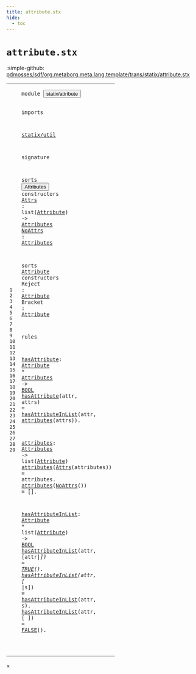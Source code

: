 ```yaml
---
title: attribute.stx
hide:
  - toc
---
```


# `attribute.stx`

:simple-github: [pdmosses/sdf/org.metaborg.meta.lang.template/trans/statix/attribute.stx]

[pdmosses/sdf/org.metaborg.meta.lang.template/trans/statix/attribute.stx]: https://github.com/pdmosses/sdf/blob/master/org.metaborg.meta.lang.template/trans/statix/attribute.stx "The source file on GitHub"

<div class="stx"><table class="highlighttable"><tbody><tr><td class="linenos"><div class="linenodiv"><pre><span></span>1
2
3
4
5
6
7
8
9
10
11
12
13
14
15
16
17
18
19
20
21
22
23
24
25
26
27
28
29
</pre></div></td>
<td class="code"><pre><code><span class="keyword">module</span> <button class="modal-open" id="statix/attribute_1_8" title="Multi-file references" data-urls="../main.stx/#statix/attribute_19_3 line 19; ../production.stx/#statix/attribute_6_3 line 6; ../section/syntax.stx/#statix/attribute_12_3 line 12; ../section/template.stx/#statix/attribute_11_3 line 11"><span class="token sort_Id">statix/attribute</span></button>

<span class="keyword">imports</span>

  <a href="../util.stx/#statix/util_1_8" id="statix/util_5_3" title="Defined at ../util.stx line 1"><span class="token sort_Id">statix/util</span></a>

<span class="keyword">signature</span>

  <span class="keyword">sorts</span> <span class="cons_SortDecl"><button class="modal-open" id="Attributes_9_9" title="Multi-file references" data-urls="#Attributes_10_34 line 10, 11, 19, 22; ../production.stx/#Attributes_11_33 line 11; ../section/syntax.stx/#Attributes_29_36 line 29, 36, 37; ../section/template.stx/#Attributes_19_57 line 19, 20, 99"><span class="token sort_Id">Attributes</span></button></span> <span class="keyword">constructors</span>
    <span class="cons_OpDecl"><a href="#Attrs_23_14" id="Attrs_10_5" title="Referenced at line 23"><span class="token sort_Id">Attrs</span></a>   <span class="operator">:</span> <span class="keyword">list</span><span class="operator">(</span><span class="cons_SimpleSort"><a href="#Attribute_13_9" id="Attribute_10_20" title="Defined at line 13"><span class="token sort_Id">Attribute</span></a></span><span class="operator">)</span> <span class="operator">-&gt;</span> <span class="cons_SimpleSort"><a href="#Attributes_9_9" id="Attributes_10_34" title="Defined at line 9"><span class="token sort_Id">Attributes</span></a></span></span>
    <span class="cons_OpDecl"><a href="#NoAttrs_24_14" id="NoAttrs_11_5" title="Referenced at line 24"><span class="token sort_Id">NoAttrs</span></a> <span class="operator">:</span>                    <span class="cons_SimpleSort"><a href="#Attributes_9_9" id="Attributes_11_34" title="Defined at line 9"><span class="token sort_Id">Attributes</span></a></span></span>

  <span class="keyword">sorts</span> <span class="cons_SortDecl"><a href="#Attribute_10_20" id="Attribute_13_9" title="Referenced at line 10, 14, 15, 19, 22, 26"><span class="token sort_Id">Attribute</span></a></span> <span class="keyword">constructors</span>
    <span class="cons_OpDecl"><span id="Reject_14_5" title="Not referenced"><span class="token sort_Id">Reject</span></span>  <span class="operator">:</span> <span class="cons_SimpleSort"><a href="#Attribute_13_9" id="Attribute_14_15" title="Defined at line 13"><span class="token sort_Id">Attribute</span></a></span></span>
    <span class="cons_OpDecl"><span id="Bracket_15_5" title="Not referenced"><span class="token sort_Id">Bracket</span></span> <span class="operator">:</span> <span class="cons_SimpleSort"><a href="#Attribute_13_9" id="Attribute_15_15" title="Defined at line 13"><span class="token sort_Id">Attribute</span></a></span></span>

<span class="keyword">rules</span>

  <a href="#hasAttribute_20_3" id="hasAttribute_19_3" title="Referenced at line 20"><span class="token sort_Id">hasAttribute</span></a><span class="operator">:</span> <span class="cons_SimpleSort"><a href="#Attribute_13_9" id="Attribute_19_17" title="Defined at line 13"><span class="token sort_Id">Attribute</span></a></span> <span class="operator">*</span> <span class="cons_SimpleSort"><a href="#Attributes_9_9" id="Attributes_19_29" title="Defined at line 9"><span class="token sort_Id">Attributes</span></a></span> <span class="operator">-&gt;</span> <span class="cons_SimpleSort"><a href="../util.stx/#BOOL_11_9" id="BOOL_19_43" title="Defined at ../util.stx line 11"><span class="token sort_Id">BOOL</span></a></span>
  <a href="#hasAttribute_19_3" id="hasAttribute_20_3" title="Defined at line 19"><span class="token sort_Id">hasAttribute</span></a><span class="operator">(</span><span class="cons_Var"><span id="attr_20_16" title="Not referenced"><span class="token sort_Id">attr</span></span></span><span class="operator">,</span> <span class="cons_Var">attrs</span><span class="operator">)</span> <span class="operator">=</span> <a href="#hasAttributeInList_26_3" id="hasAttributeInList_20_31" title="Defined at line 26"><span class="token sort_Id">hasAttributeInList</span></a><span class="operator">(</span><span class="cons_Var">attr</span><span class="operator">,</span> <a href="#attributes_22_3" id="attributes_20_56" title="Defined at line 22"><span class="token sort_Id">attributes</span></a><span class="operator">(</span><span class="cons_Var"><span id="attrs_20_67" title="Not referenced"><span class="token sort_Id">attrs</span></span></span><span class="operator">)).</span>

  <a href="#attributes_20_56" id="attributes_22_3" title="Referenced at line 20, 23, 24"><span class="token sort_Id">attributes</span></a><span class="operator">:</span> <span class="cons_SimpleSort"><a href="#Attributes_9_9" id="Attributes_22_15" title="Defined at line 9"><span class="token sort_Id">Attributes</span></a></span> <span class="operator">-&gt;</span> <span class="keyword">list</span><span class="operator">(</span><span class="cons_SimpleSort"><a href="#Attribute_13_9" id="Attribute_22_34" title="Defined at line 13"><span class="token sort_Id">Attribute</span></a></span><span class="operator">)</span>
  <a href="#attributes_22_3" id="attributes_23_3" title="Defined at line 22"><span class="token sort_Id">attributes</span></a><span class="operator">(</span><span class="cons_Op"><a href="#Attrs_10_5" id="Attrs_23_14" title="Defined at line 10"><span class="token sort_Id">Attrs</span></a><span class="operator">(</span><span class="cons_Var"><span id="attributes_23_20" title="Not referenced"><span class="token sort_Id">attributes</span></span></span>)</span><span class="operator">)</span> <span class="operator">=</span> <span class="cons_Var">attributes</span><span class="operator">.</span>
  <a href="#attributes_22_3" id="attributes_24_3" title="Defined at line 22"><span class="token sort_Id">attributes</span></a><span class="operator">(</span><span class="cons_Op"><a href="#NoAttrs_11_5" id="NoAttrs_24_14" title="Defined at line 11"><span class="token sort_Id">NoAttrs</span></a>()</span><span class="operator">)</span>         <span class="operator">=</span> <span class="operator">[].</span>

  <a href="#hasAttributeInList_20_31" id="hasAttributeInList_26_3" title="Referenced at line 20, 27, 28, 29"><span class="token sort_Id">hasAttributeInList</span></a><span class="operator">:</span> <span class="cons_SimpleSort"><a href="#Attribute_13_9" id="Attribute_26_23" title="Defined at line 13"><span class="token sort_Id">Attribute</span></a></span> <span class="operator">*</span> <span class="keyword">list</span><span class="operator">(</span><span class="cons_SimpleSort"><a href="#Attribute_13_9" id="Attribute_26_40" title="Defined at line 13"><span class="token sort_Id">Attribute</span></a></span><span class="operator">)</span> <span class="operator">-&gt;</span> <span class="cons_SimpleSort"><a href="../util.stx/#BOOL_11_9" id="BOOL_26_54" title="Defined at ../util.stx line 11"><span class="token sort_Id">BOOL</span></a></span>
  <a href="#hasAttributeInList_26_3" id="hasAttributeInList_27_3" title="Defined at line 26"><span class="token sort_Id">hasAttributeInList</span></a><span class="operator">(</span><span class="cons_Var"><span id="attr_27_22" title="Not referenced"><span class="token sort_Id">attr</span></span></span><span class="operator">,</span> <span class="operator">[</span><span class="cons_Var">attr</span><span class="operator">|_])</span> <span class="operator">=</span> <span class="cons_Op"><a href="../util.stx/#TRUE_12_5" id="TRUE_27_40" title="Defined at ../util.stx line 12"><span class="token sort_Id">TRUE</span></a>()</span><span class="operator">.</span>
  <a href="#hasAttributeInList_26_3" id="hasAttributeInList_28_3" title="Defined at line 26"><span class="token sort_Id">hasAttributeInList</span></a><span class="operator">(</span><span class="cons_Var">attr</span><span class="operator">,</span> <span class="operator">[_</span>   <span class="operator">|</span><span class="cons_Var">s</span><span class="operator">])</span> <span class="operator">=</span> <a href="#hasAttributeInList_26_3" id="hasAttributeInList_28_40" title="Defined at line 26"><span class="token sort_Id">hasAttributeInList</span></a><span class="operator">(</span><span class="cons_Var"><span id="attr_28_59" title="Not referenced"><span class="token sort_Id">attr</span></span></span><span class="operator">,</span> <span class="cons_Var"><span id="s_28_65" title="Not referenced"><span class="token sort_Id">s</span></span></span><span class="operator">).</span>
  <a href="#hasAttributeInList_26_3" id="hasAttributeInList_29_3" title="Defined at line 26"><span class="token sort_Id">hasAttributeInList</span></a><span class="operator">(</span><span class="cons_Var"><span id="attr_29_22" title="Not referenced"><span class="token sort_Id">attr</span></span></span><span class="operator">,</span> <span class="operator">[</span>      <span class="operator">])</span> <span class="operator">=</span> <span class="cons_Op"><a href="../util.stx/#FALSE_13_5" id="FALSE_29_40" title="Defined at ../util.stx line 13"><span class="token sort_Id">FALSE</span></a>()</span><span class="operator">.</span>

</code></pre></td></tr></tbody></table></div>

<div id="modal">
  <div id="modal-content">
    <span id="modal-close">&times;</span>
    <h2 id="modal-h2"></h2>
    <p  id="modal-p"></p>
    <ul id="modal-ul"></ul>
  </div>
</div>
